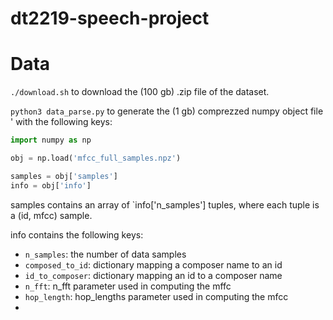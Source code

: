 # dt2219-speech-project

# Data

`./download.sh` to download the (100 gb) .zip file of the dataset.

`python3 data_parse.py` to generate the (1 gb) comprezzed numpy object file ' with the following keys:

```python
import numpy as np

obj = np.load('mfcc_full_samples.npz')

samples = obj['samples']
info = obj['info']
```

samples contains an array of `info['n_samples'] tuples, where each tuple is a (id, mfcc) sample. 

info contains the following keys:

* `n_samples`: the number of data samples 
* `composed_to_id`: dictionary mapping a composer name to an id
* `id_to_composer`: dictionary mapping an id to a composer name
* `n_fft`: n_fft parameter used in computing the mffc
* `hop_length`: hop_lengths parameter used in computing the mfcc
*
